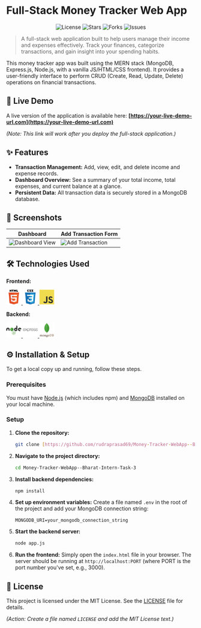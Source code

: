 # Full-Stack Money Tracker Web App

<p align="center">
  <img src="https://img.shields.io/github/license/rudraprasad69/Money-Tracker-WebApp--Bharat-Intern-Task-3" alt="License">
  <img src="https://img.shields.io/github/stars/rudraprasad69/Money-Tracker-WebApp--Bharat-Intern-Task-3" alt="Stars">
  <img src="https://img.shields.io/github/forks/rudraprasad69/Money-Tracker-WebApp--Bharat-Intern-Task-3" alt="Forks">
  <img src="https://img.shields.io/github/issues/rudraprasad69/Money-Tracker-WebApp--Bharat-Intern-Task-3" alt="Issues">
</p>

> A full-stack web application built to help users manage their income and expenses effectively. Track your finances, categorize transactions, and gain insight into your spending habits.

This money tracker app was built using the MERN stack (MongoDB, Express.js, Node.js, with a vanilla JS/HTML/CSS frontend). It provides a user-friendly interface to perform CRUD (Create, Read, Update, Delete) operations on financial transactions.

## 🚀 Live Demo

A live version of the application is available here:
**[https://your-live-demo-url.com](https://your-live-demo-url.com)**

*(Note: This link will work after you deploy the full-stack application.)*

## ✨ Features

-   **Transaction Management:** Add, view, edit, and delete income and expense records.
-   **Dashboard Overview:** See a summary of your total income, total expenses, and current balance at a glance.
-   **Persistent Data:** All transaction data is securely stored in a MongoDB database.

## 📸 Screenshots

| Dashboard                                      | Add Transaction Form                            |
| ---------------------------------------------- | ----------------------------------------------- |
| ![Dashboard View](path/to/dashboard_screenshot.png) | ![Add Transaction](path/to/form_screenshot.png) |


## 🛠️ Technologies Used

<p align="left">
  <strong>Frontend:</strong>
  
  <a href="https://www.w3.org/html/" target="_blank" rel="noreferrer"> <img src="https://raw.githubusercontent.com/devicons/devicon/master/icons/html5/html5-original-wordmark.svg" alt="html5" width="40" height="40"/> </a>
  <a href="https://www.w3schools.com/css/" target="_blank" rel="noreferrer"> <img src="https://raw.githubusercontent.com/devicons/devicon/master/icons/css3/css3-original-wordmark.svg" alt="css3" width="40" height="40"/> </a>
  <a href="https://developer.mozilla.org/en-US/docs/Web/JavaScript" target="_blank" rel="noreferrer"> <img src="https://raw.githubusercontent.com/devicons/devicon/master/icons/javascript/javascript-original.svg" alt="javascript" width="40" height="40"/> </a>
</p>

<p align="left">
  <strong>Backend:</strong>
  
  <a href="https://nodejs.org" target="_blank" rel="noreferrer"> <img src="https://raw.githubusercontent.com/devicons/devicon/master/icons/nodejs/nodejs-original-wordmark.svg" alt="nodejs" width="40" height="40"/> </a>
  <a href="https://expressjs.com" target="_blank" rel="noreferrer"> <img src="https://raw.githubusercontent.com/devicons/devicon/master/icons/express/express-original-wordmark.svg" alt="express" width="40" height="40"/> </a>
  <a href="https://www.mongodb.com/" target="_blank" rel="noreferrer"> <img src="https://raw.githubusercontent.com/devicons/devicon/master/icons/mongodb/mongodb-original-wordmark.svg" alt="mongodb" width="40" height="40"/> </a>
</p>


## ⚙️ Installation & Setup

To get a local copy up and running, follow these steps.

### Prerequisites

You must have [Node.js](https://nodejs.org/en/) (which includes npm) and [MongoDB](https://www.mongodb.com/try/download/community) installed on your local machine.

### Setup

1.  **Clone the repository:**
    ```bash
    git clone [https://github.com/rudraprasad69/Money-Tracker-WebApp--Bharat-Intern-Task-3.git](https://github.com/rudraprasad69/Money-Tracker-WebApp--Bharat-Intern-Task-3.git)
    ```

2.  **Navigate to the project directory:**
    ```bash
    cd Money-Tracker-WebApp--Bharat-Intern-Task-3
    ```

3.  **Install backend dependencies:**
    ```bash
    npm install
    ```

4.  **Set up environment variables:**
    Create a file named `.env` in the root of the project and add your MongoDB connection string:
    ```
    MONGODB_URI=your_mongodb_connection_string
    ```

5.  **Start the backend server:**
    ```bash
    node app.js
    ```

6.  **Run the frontend:**
    Simply open the `index.html` file in your browser. The server should be running at `http://localhost:PORT` (where PORT is the port number you've set, e.g., 3000).

## 📝 License

This project is licensed under the MIT License. See the [LICENSE](LICENSE) file for details.

*(Action: Create a file named `LICENSE` and add the MIT License text.)*
